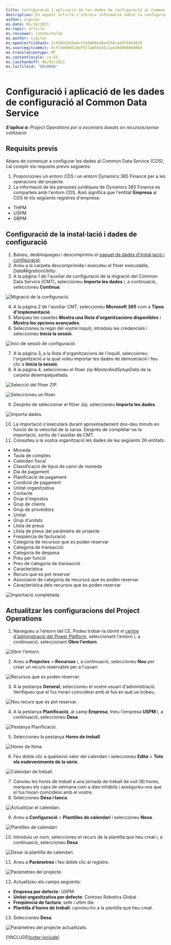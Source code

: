 ```yaml
---
title: Configuració i aplicació de les dades de configuració al Common Data Service
description: En aquest article s'ofereix informació sobre la configuració i l'aplicació de dades de configuració a les operacions del projecte.
author: sigitac
ms.date: 05/10/2021
ms.topic: article
ms.reviewer: johnmichalak
ms.author: sigitac
ms.openlocfilehash: 2c918425e9a6c5fe8888ed8a4258ca59f0464828
ms.sourcegitcommit: 6cfc50d89528df977a8f6a55c1ad39d99800d9b4
ms.translationtype: MT
ms.contentlocale: ca-ES
ms.lasthandoff: 06/03/2022
ms.locfileid: "8928006"
---
```

# <a name="set-up-and-apply-configuration-data-in-the-common-data-service"></a>Configuració i aplicació de les dades de configuració al Common Data Service 

_**S'aplica a:** Project Operations per a escenaris basats en recursos/sense cotització_



## <a name="prerequisites"></a>Requisits previs

Abans de començar a configurar les dades al Common Data Service (CDS), cal complir els requisits previs següents:

1.  Proporcioneu un entorn CDS i un entorn Dynamics 365 Finance per a les operacions del projecte.
2.  La informació de les persones jurídiques de Dynamics 365 Finance es comparteix amb l'entorn CDS. Això significa que l'entitat **Empresa** al CDS té els següents registres d'empresa:
  - THPM
  - USPM
  - GBPM

## <a name="install-setup-and-configuration-data"></a>Configuració de la instal·lació i dades de configuració

1. Baixeu, desbloquegeu i descomprimiu el [paquet de dades d'instal·lació i configuració](https://download.microsoft.com/download/e/2/d/e2da6c98-d5dd-450c-aabe-fd6bf2ba374b/ProjOpsSampleSetupData-%20Integrated%20Latest.zip).
2. Aneu a la carpeta descomprimida i executeu el fitxer executable, *DataMigrationUtility*.
3. A la pàgina 1 de l'auxiliar de configuració de la migració del Common Data Service (CMT), seleccioneu **Importa les dades** i, a continuació, seleccioneu **Continua**.

![Migració de la configuració.](./media/1ConfigurationMigration.png)

4. A la pàgina 2 de l'auxiliar CMT, seleccioneu **Microsoft 365** com a **Tipus d'implementació**.
5. Marqueu les caselles **Mostra una llista d'organitzacions disponibles** i **Mostra les opcions avançades**.
6. Seleccioneu la regió del vostre inquilí, introduïu les credencials i seleccioneu **Inicia la sessió**.

![Inici de sessió de configuració.](./media/2ConfigurationSignin.png)

7. A la pàgina 3, a la llista d'organitzacions de l'inquilí, seleccioneu l'organització a la qual voleu importar les dades de demostració i feu clic a **Inicia la sessió**.
8. A la pàgina 4, seleccioneu el fitxer zip *MasterAndSetupData* de la carpeta desempaquetada.

![Selecció del fitxer ZIP.](./media/3ZipFile.png)

![Seleccioneu un fitxer.](./media/4SelectAFile.png)

9. Després de seleccionar el fitxer zip, seleccioneu **Importa les dades**.

![Importa dades.](./media/5ImportData.png)

10. La importació s'executarà durant aproximadament dos-deu minuts en funció de la velocitat de la xarxa. Després de completar-se la importació, sortiu de l'auxiliar de CMT. 
11. Consulteu a la vostra organització les dades de les següents 26 entitats:

  - Moneda
  - Taula de comptes
  - Calendari fiscal
  - Classificació de tipus de canvi de moneda
  - Dia de pagament
  - Planificació de pagament
  - Condició de pagament
  - Unitat organitzativa
  - Contacte
  - Grup d'impostos
  - Grup de clients
  - Grup de proveïdors
  - Unitat
  - Grup d’unitats
  - Llista de preus
  - Llista de preus del paràmetre de projecte
  - Freqüència de facturació
  - Categoria de recursos que es poden reservar
  - Categoria de transacció
  - Categoria de despesa
  - Preu per funció
  - Preu de categoria de transacció
  - Característica
  - Recurs que es pot reservar
  - Associació de categoria de recursos que es poden reservar
  - Característica dels recursos que es poden reservar

![Importació completada.](./media/6CompleteImport.png)

## <a name="update-project-operations-configurations"></a>Actualitzar les configuracions del Project Operations

1. Navegueu a l'entorn del CE. Podeu trobar-la obrint el [centre d'administració del Power Platform](https://admin.powerplatform.microsoft.com/environments), seleccionant l'entorn i, a continuació, seleccionant **Obre l'entorn**. 

![Obrir l'entorn.](./media/7OpenEnvironment.png)

2. Aneu a **Projectes** > **Recursos** i, a continuació, seleccioneu **Nou** per crear un recurs reservable per a l'usuari.

![Recursos que es poden reservar.](./media/8BookableResources.png)

3. A la pestanya **General**, seleccioneu el vostre usuari d'administració. Verifiqueu que el fus horari coincideixi amb el fus en què us trobeu. 

![Nou recurs que es pot reservar.](./media/9NewBookableResource.png)

4. A la pestanya **Planificació**, al camp **Empresa**, trieu l'empresa **USPM** i, a continuació, seleccioneu **Desa**. 

![Pestanya Planificació.](./media/10SchedulingTab.png)

5. Seleccioneu la pestanya **Hores de treball**.  

![Hores de feina.](./media/11WorkHours.png)

6. Feu doble clic a qualsevol valor del calendari i seleccioneu **Edita** > **Tots els esdeveniments de la sèrie**. 

![Calendari de treball.](./media/12WorkCalendar.png)

7. Canvieu les hores de treball a una jornada de treball de vuit (8) hores, marqueu els caps de setmana com a dies inhàbils i assegureu-vos que el fus horari coincideixi amb el vostre. 
8. Seleccioneu **Desa i tanca**.

![Actualitzar el calendari.](./media/13UpdateCalendar.png)

9. Aneu a **Configuració** > **Plantilles de calendari** i seleccioneu **Nova**.
 
 ![Plantilles de calendari.](./media/14CalendarTemplates.png)
 
 10. Introduïu un nom, seleccioneu el recurs de la plantilla que heu creat i, a continuació, seleccioneu **Desa**. 
 
 ![Desar la plantilla de calendari.](./media/15SaveCalendarTemplate.png)
 
 11. Aneu a **Paràmetres** i feu doble clic al registre. 
 
 ![Paràmetres del projecte.](./media/16ProjectParameters.png)
 
12. Actualitzeu els camps següents:

 - **Empresa per defecte**: USPM
 - **Unitat organitzativa per defecte**: Contoso Robotics Global
 - **Freqüència de factura**: setè i últim dia
 - **Plantilla d'hores de treball**: canvieu-ho a la plantilla que heu creat.

13. Seleccioneu **Desa**. 

![Paràmetres del projecte actualitzats.](./media/17UpdatedProjectParameters.png)


[!INCLUDE[footer-include](../includes/footer-banner.md)]
